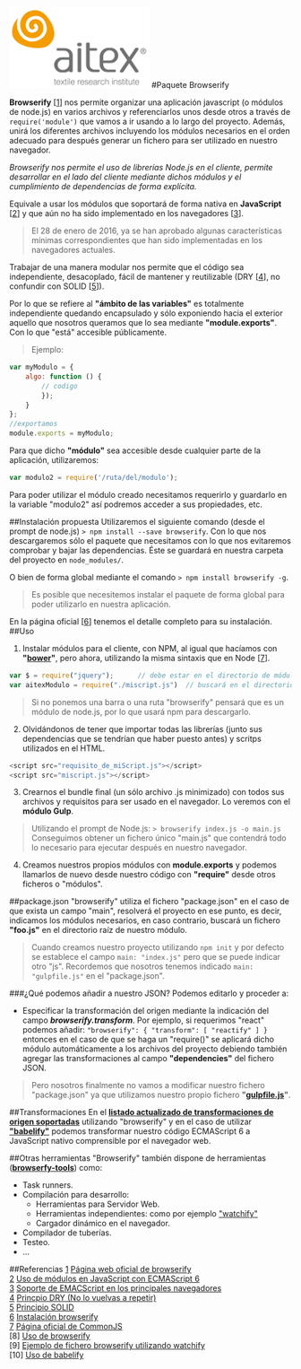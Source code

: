 ![logo_aitex_min.png](../images/logo_aitex_min.png "Logotipo de Aitex")
#Paquete Browserify

**Browserify** [[1]] nos permite organizar una aplicación javascript (o módulos de node.js) en varios archivos y referenciarlos unos desde otros a través de `require('module')` que vamos a ir usando a lo largo del proyecto. Además, unirá los diferentes archivos incluyendo los módulos necesarios en el orden adecuado para después generar un fichero para ser utilizado en nuestro navegador.  

_Browserify nos permite el uso de librerías Node.js en el cliente, permite desarrollar en el lado del cliente mediante dichos módulos y el cumplimiento de dependencias de forma explícita._  

Equivale a usar los módulos que soportará de forma nativa en **JavaScript** [[2]] y que aún no ha sido implementado en los navegadores [[3]].  
> El 28 de enero de 2016, ya se han aprobado algunas características mínimas correspondientes que han sido implementadas en los navegadores actuales.  

Trabajar de una manera modular nos permite que el código sea independiente, desacoplado, fácil de mantener y reutilizable (DRY [[4]], no confundir con SOLID [[5]]).

Por lo que se refiere al **"ámbito de las variables"** es totalmente independiente quedando encapsulado y sólo exponiendo hacia el exterior aquello que nosotros queramos que lo sea mediante **"module.exports"**. Con lo que "está" accesible públicamente.
>Ejemplo:  
```javascript
var myModulo = {
    algo: function () {
        // codigo
        });
    }
};
//exportamos
module.exports = myModulo;
```

Para que dicho **"módulo"** sea accesible desde cualquier parte de la aplicación, utilizaremos:
```javascript
var modulo2 = require('/ruta/del/modulo');
```
Para poder utilizar el módulo creado necesitamos requerirlo y guardarlo en la variable "modulo2" así
podremos acceder a sus propiedades, etc.


##Instalación propuesta
Utilizaremos el siguiente comando (desde el prompt de node.js) `> npm install --save browserify`.   Con lo que nos descargaremos sólo el paquete que necesitamos con lo que nos evitaremos comprobar y bajar las dependencias. Éste se guardará en nuestra carpeta del proyecto en `node_modules/`. 

O bien de forma global mediante el comando `> npm install browserify -g`.  
>Es posible que necesitemos instalar el paquete de forma global para poder utilizarlo en nuestra aplicación.  

En la página oficial [[6]] tenemos el detalle completo para su instalación.  
##Uso
1. Instalar módulos para el cliente, con NPM, al igual que hacíamos con **"[bower][enlaceBower]"**, pero ahora, utilizando la misma sintaxis que en Node [[7]].  
```javascript
var $ = require("jquery");		// debe estar en el directorio de módulos descargados
var aitexModulo = require("./miscript.js")	// buscará en el directorio aitexModulo.js
```  
> Si no ponemos una barra o una ruta "browserify" pensará que es un módulo de node.js, por lo que usará npm para descargarlo.

2. Olvidándonos de tener que importar todas las librerías (junto sus dependencias que se tendrían que haber puesto antes) y scritps utilizados en el HTML.
```javascript
<script src="requisito_de_miScript.js"></script>
<script src="miscript.js"></script>
```
3. Crearnos el bundle final (un sólo archivo .js minimizado) con todos sus archivos y requisitos para ser usado en el navegador. Lo veremos con el **módulo Gulp**.  
> 
> 
> Utilizando el prompt de Node.js: `> browserify index.js -o main.js`  
> Conseguimos obtener un fichero único "main.js" que contendrá todo lo necesario para ejecutar después en nuestro navegador.
4. Creamos nuestros propios módulos con **module.exports** y podemos llamarlos de nuevo desde nuestro código con **"require"** desde otros ficheros o "módulos".

##package.json
"browserify" utiliza el fichero "package.json" en el caso de que exista un campo "main", resolverá el proyecto en ese punto, es decir, indicamos los módulos necesarios, en caso contrario, buscará un fichero **"foo.js"** en el directorio raíz de nuestro módulo.
> Cuando creamos nuestro proyecto utilizando `npm init` y por defecto se establece el campo `main: "index.js"` pero que se puede indicar otro "js". Recordemos que nosotros tenemos indicado `main: "gulpfile.js"` en el "package.json".

###¿Qué podemos añadir a nuestro JSON?
Podemos editarlo y proceder a:
+ Especificar la transformación del origen mediante la indicación del campo ***browserify.transform***. Por ejemplo, si requerimos "react" podemos añadir: `"browserify": { "transform": [ "reactify" ] }` entonces en el caso de que se haga un "require()" se aplicará dicho módulo automáticamente a los archivos del proyecto debiendo también agregar las transformaciones al campo **"dependencies"** del fichero JSON.

> Pero nosotros finalmente no vamos a modificar nuestro fichero "package.json" ya que utilizamos nuestro propio fichero **"[gulpfile.js][fichero_gulpfile.js]"**.

##Transformaciones 
En el **[listado actualizado de transformaciones de origen soportadas][enlaceTransformaciones]** utilizando "browserify" y en el caso de utilizar **["babelify"][ficheroBabelify]** podemos transformar nuestro código ECMAScript 6 a JavaScript nativo comprensible por el navegador web.

##Otras herramientas
"Browserify" también dispone de herramientas (**[browserfy-tools][enlaceBrowserifyTools]**) como:
+ Task runners.
+ Compilación para desarrollo:
	+ Herramientas para Servidor Web.
	+ Herramientas independientes: como por ejemplo ["watchify"][ficheroWatchify]
	+ Cargador dinámico en el navegador.
+ Compilador de tuberías.
+ Testeo.
+ ...

##Referencias
[1] [Página web oficial de browserify](http://browserify.org/)  
[2] [Uso de módulos en JavaScript con ECMAScript 6](http://www.2ality.com/2013/11/es6-modules-browsers.html)  
[3] [Soporte de EMACScript en los principales navegadores](http://kangax.github.io/compat-table/es6/)  
[4] [Princpio DRY (No lo vuelvas a repetir)](https://en.wikipedia.org/wiki/Don%27t_repeat_yourself)  
[5] [Principio SOLID](https://es.wikipedia.org/wiki/SOLID_object-oriented_design)  
[6] [Instalación browserify](https://www.npmjs.com/package/browserify)  
[7] [Página oficial de CommonJS](http://www.commonjs.org/)  
[8] [Uso de browserify](http://blog.koalite.com/2014/09/como-utilizar-reactjs-con-browserify/)  
[9] [Ejemplo de fichero browserify utilizando watchify](https://github.com/gulpjs/gulp/blob/master/docs/recipes/fast-browserify-builds-with-watchify.md)  
 [10] [Uso de babelify](6_babelify.md)  
 
<!-- Enlaces y referencias del documento -->
[1]:http://browserify.org/
[2]:http://www.2ality.com/2013/11/es6-modules-browsers.html
[3]:http://kangax.github.io/compat-table/es6/
[4]:https://en.wikipedia.org/wiki/Don%27t_repeat_yourself
[5]:https://es.wikipedia.org/wiki/SOLID_(object-oriented_design)
[6]:https://www.npmjs.com/package/browserify
[7]:http://www.commonjs.org/
[enlaceBower]:http://bower.io/
[fichero_gulpfile.js]: 2_1_gulpfile.md
[enlaceTransformaciones]:https://github.com/substack/node-browserify/wiki/list-of-transforms
[enlaceBrowserifyTools]:https://github.com/substack/node-browserify/wiki/browserify-tools
[ficheroWatchify]:3_watchify.md
[ficheroBabelify]:6_babelify.md
